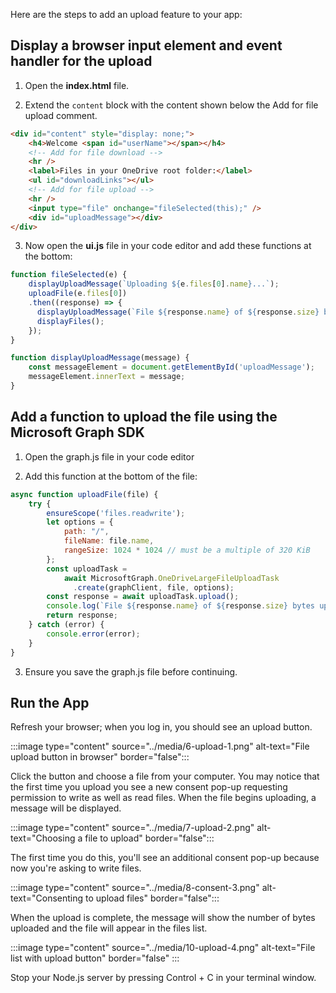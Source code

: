 Here are the steps to add an upload feature to your app:

## Display a browser input element and event handler for the upload

1. Open the **index.html** file.

1. Extend the `content` block with the content shown below the Add for file upload comment.

```html
<div id="content" style="display: none;">
    <h4>Welcome <span id="userName"></span></h4>
    <!-- Add for file download -->
    <hr />
    <label>Files in your OneDrive root folder:</label>
    <ul id="downloadLinks"></ul>
    <!-- Add for file upload -->
    <hr />
    <input type="file" onchange="fileSelected(this);" />
    <div id="uploadMessage"></div>
</div>
```

3. Now open the **ui.js** file in your code editor and add these functions at the bottom:

```javascript
function fileSelected(e) {
    displayUploadMessage(`Uploading ${e.files[0].name}...`);
    uploadFile(e.files[0])
    .then((response) => {
      displayUploadMessage(`File ${response.name} of ${response.size} bytes uploaded`);
      displayFiles();
    });
}

function displayUploadMessage(message) {
    const messageElement = document.getElementById('uploadMessage');
    messageElement.innerText = message;
}
```

## Add a function to upload the file using the Microsoft Graph SDK

1. Open the graph.js file in your code editor

1. Add this function at the bottom of the file:

```javascript
async function uploadFile(file) {
    try {
        ensureScope('files.readwrite');
        let options = {
            path: "/",
            fileName: file.name,
            rangeSize: 1024 * 1024 // must be a multiple of 320 KiB
        };
        const uploadTask = 
            await MicrosoftGraph.OneDriveLargeFileUploadTask
              .create(graphClient, file, options);
        const response = await uploadTask.upload();
        console.log(`File ${response.name} of ${response.size} bytes uploaded`);
        return response;
    } catch (error) {
        console.error(error);
    }
}
```

3. Ensure you save the graph.js file before continuing.

## Run the App

Refresh your browser; when you log in, you should see an upload button.

:::image type="content" source="../media/6-upload-1.png" alt-text="File upload button in browser" border="false":::

Click the button and choose a file from your computer. You may notice that the first time you upload you see a new consent pop-up requesting permission to write as well as read files. When the file begins uploading, a message will be displayed.

:::image type="content" source="../media/7-upload-2.png" alt-text="Choosing a file to upload" border="false":::

The first time you do this, you'll see an additional consent pop-up because now you're asking to write files.

:::image type="content" source="../media/8-consent-3.png" alt-text="Consenting to upload files" border="false":::

When the upload is complete, the message will show the number of bytes uploaded and the file will appear in the files list.

:::image type="content" source="../media/10-upload-4.png" alt-text="File list with upload button" border="false" :::

Stop your Node.js server by pressing Control + C in your terminal window.